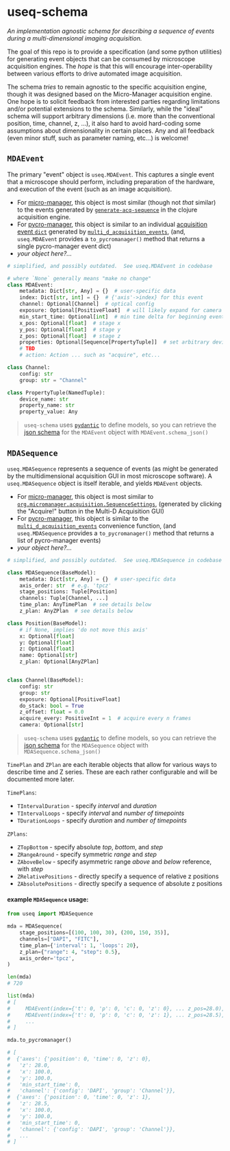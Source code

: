 # useq-schema

*An implementation agnostic schema for describing a sequence of events during a
multi-dimensional imaging acquisition.*

The goal of this repo is to provide a specification (and some python utilities)
for generating event objects that can be consumed by microscope acquisition
engines.  The *hope* is that this will encourage inter-operability between
various efforts to drive automated image acquisition.


The schema *tries* to remain agnostic to the specific acquisition engine, though
it was designed based on the Micro-Manager acquisition engine. One hope is to
solicit feedback from interested parties regarding limitations and/or potential
extensions to the schema.  Similarly, while the "ideal" schema will support
arbitrary dimensions (i.e. more than the conventional position, time, channel,
z, ...), it also hard to avoid hard-coding some assumptions about dimensionality
in certain places.  Any and all feedback (even minor stuff, such as parameter
naming, etc...) is welcome!

## `MDAEvent`

The primary "event" object is `useq.MDAEvent`.  This captures a single event
that a microscope should perform, including preparation of the hardware, and
execution of the event (such as an image acquisition).

- For [micro-manager](https://github.com/micro-manager/micro-manager), this
  object is most similar (though not *that* similar) to the events generated by
  [`generate-acq-sequence`](https://github.com/micro-manager/micro-manager/blob/2b0f51a2f916112d39c6135ad35a112065f8d58d/acqEngine/src/main/clj/org/micromanager/sequence_generator.clj#L410)
  in the clojure acquisition engine.
- For [pycro-manager](https://github.com/micro-manager/pycro-manager), this
  object is similar to an individual [acquisition event
  `dict`](https://pycro-manager.readthedocs.io/en/latest/apis.html#acquisition-event-specification)
  generated by
  [`multi_d_acquisition_events`](https://github.com/micro-manager/pycro-manager/blob/63cf209a8907fd23932ee9f8016cb6a2b61b45aa/pycromanager/acquire.py#L605),
  (and, `useq.MDAEvent` provides a `to_pycromanager()` method that returns a
  single pycro-manager event dict)
- *your object here?...*

```python
# simplified, and possibly outdated.  See useq.MDAEvent in codebase

# where `None` generally means "make no change"
class MDAEvent:
    metadata: Dict[str, Any] = {}  # user-specific data
    index: Dict[str, int] = {}  # {'axis'->index} for this event
    channel: Optional[Channel]  # optical config
    exposure: Optional[PositiveFloat]  # will likely expand for camera
    min_start_time: Optional[int]  # min time delta for beginning event
    x_pos: Optional[float]  # stage x
    y_pos: Optional[float]  # stage y
    z_pos: Optional[float]  # stage z
    properties: Optional[Sequence[PropertyTuple]]  # set arbitrary device props
    # TBD
    # action: Action ... such as "acquire", etc...

class Channel:
    config: str
    group: str = "Channel"

class PropertyTuple(NamedTuple):
    device_name: str
    property_name: str
    property_value: Any
```

> `useq-schema` uses [`pydantic`](https://pydantic-docs.helpmanual.io/) to
> define models, so you can retrieve the [json schema](https://json-schema.org/)
> for the `MDAEvent` object with `MDAEvent.schema_json()`

## `MDASequence`

`useq.MDASequence` represents a sequence of events (as might be generated by the
multidimensional acquisition GUI in most microscope software).  A
`useq.MDASequence` object is itself iterable, and yields `MDAEvent` objects.

- For [micro-manager](https://github.com/micro-manager/micro-manager), this
  object is most similar to
  [`org.micromanager.acquisition.SequenceSettings`](https://github.com/micro-manager/micro-manager/blob/2b0f51a2f916112d39c6135ad35a112065f8d58d/mmstudio/src/main/java/org/micromanager/acquisition/SequenceSettings.java#L39),
  (generated by clicking the "Acquire!" button in the Multi-D Acquisition GUI)
- For [pycro-manager](https://github.com/micro-manager/pycro-manager), this
  object is similar to the
  [`multi_d_acquisition_events`](https://github.com/micro-manager/pycro-manager/blob/63cf209a8907fd23932ee9f8016cb6a2b61b45aa/pycromanager/acquire.py#L605)
  convenience function, (and `useq.MDASequence` provides a `to_pycromanager()`
  method that returns a list of pycro-manager events)
- *your object here?...*

```python
# simplified, and possibly outdated.  See useq.MDASequence in codebase

class MDASequence(BaseModel):
    metadata: Dict[str, Any] = {}  # user-specific data
    axis_order: str  # e.g. 'tpcz'
    stage_positions: Tuple[Position]
    channels: Tuple[Channel, ...]
    time_plan: AnyTimePlan  # see details below
    z_plan: AnyZPlan  # see details below

class Position(BaseModel):
    # if None, implies 'do not move this axis'
    x: Optional[float]
    y: Optional[float]
    z: Optional[float]
    name: Optional[str]
    z_plan: Optional[AnyZPlan]


class Channel(BaseModel):
    config: str
    group: str
    exposure: Optional[PositiveFloat]
    do_stack: bool = True
    z_offset: float = 0.0
    acquire_every: PositiveInt = 1  # acquire every n frames
    camera: Optional[str]
```

> `useq-schema` uses [`pydantic`](https://pydantic-docs.helpmanual.io/) to
> define models, so you can retrieve the [json schema](https://json-schema.org/)
> for the `MDASequence` object with `MDASequence.schema_json()`


`TimePlan` and `ZPlan` are each iterable objects that allow for various ways to
describe time and Z series.  These are each rather configurable and will be documented more later.

`TimePlans`:

- `TIntervalDuration` - specify *interval* and *duration*
- `TIntervalLoops` - specify *interval* and *number of timepoints*
- `TDurationLoops` - specify *duration* and *number of timepoints*

`ZPlans`:

- `ZTopBottom` - specify absolute *top*, *bottom*, and *step*
- `ZRangeAround` - specify symmetric *range* and *step*
- `ZAboveBelow` - specify asymmetric range *above* and *below* reference, with *step*
- `ZRelativePositions` - directly specify a sequence of relative z positions
- `ZAbsolutePositions` - directly specify a sequence of absolute z positions

#### example `MDASequence` usage:

```python
from useq import MDASequence

mda = MDASequence(
    stage_positions=[(100, 100, 30), (200, 150, 35)],
    channels=["DAPI", "FITC"],
    time_plan={'interval': 1, 'loops': 20},
    z_plan={"range": 4, "step": 0.5},
    axis_order='tpcz',
)

len(mda)
# 720

list(mda)
# [
#     MDAEvent(index={'t': 0, 'p': 0, 'c': 0, 'z': 0}, ... z_pos=28.0),
#     MDAEvent(index={'t': 0, 'p': 0, 'c': 0, 'z': 1}, ... z_pos=28.5),
#     ...
# ]

mda.to_pycromanager()

# [
#  {'axes': {'position': 0, 'time': 0, 'z': 0},
#   'z': 28.0,
#   'x': 100.0,
#   'y': 100.0,
#   'min_start_time': 0,
#   'channel': {'config': 'DAPI', 'group': 'Channel'}},
#  {'axes': {'position': 0, 'time': 0, 'z': 1},
#   'z': 28.5,
#   'x': 100.0,
#   'y': 100.0,
#   'min_start_time': 0,
#   'channel': {'config': 'DAPI', 'group': 'Channel'}},
#   ...
# ]
```
